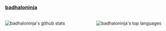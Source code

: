### [badhaloninja][website]

<br />
<img align="left" alt="badhaloninja's github stats" src="https://github-readme-stats.vercel.app/api?username=badhaloninja&count_private=true&show_icons=true&include_all_commits=true&hide_border=true">
<img align="right" alt="badhaloninja's top languages" src="https://github-readme-stats.vercel.app/api/top-langs/?username=badhaloninja&layout=compact&hide_border=true">

[website]: https://badhalo.ninja

